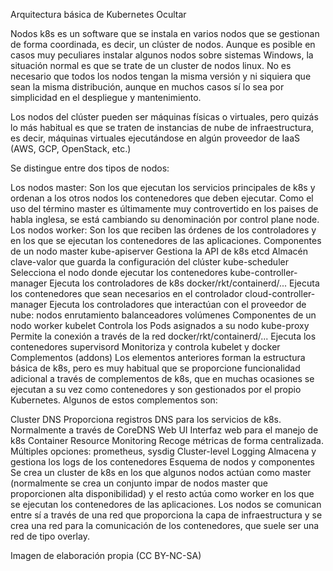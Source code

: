 Arquitectura básica de Kubernetes
Ocultar

Nodos
k8s es un software que se instala en varios nodos que se gestionan de forma coordinada, es decir, un clúster de nodos. Aunque es posible en casos muy peculiares instalar algunos nodos sobre sistemas Windows, la situación normal es que se trate de un cluster de nodos linux. No es necesario que todos los nodos tengan la misma versión y ni siquiera que sean la misma distribución, aunque en muchos casos sí lo sea por simplicidad en el despliegue y mantenimiento.

Los nodos del clúster pueden ser máquinas físicas o virtuales, pero quizás lo más habitual es que se traten de instancias de nube de infraestructura, es decir, máquinas virtuales ejecutándose en algún proveedor de IaaS (AWS, GCP, OpenStack, etc.)

Se distingue entre dos tipos de nodos:

Los nodos master: Son los que ejecutan los servicios principales de k8s y ordenan a los otros nodos los contenedores que deben ejecutar. Como el uso del término master es últimamente muy controvertido en los paises de habla inglesa, se está cambiando su denominación por control plane node.
Los nodos worker: Son los que reciben las órdenes de los controladores y en los que se ejecutan los contenedores de las aplicaciones.
Componentes de un nodo master
kube-apiserver Gestiona la API de k8s
etcd Almacén clave-valor que guarda la configuración del clúster
kube-scheduler Selecciona el nodo donde ejecutar los contenedores
kube-controller-manager Ejecuta los controladores de k8s
docker/rkt/containerd/... Ejecuta los contenedores que sean necesarios en el controlador
cloud-controller-manager Ejecuta los controladores que interactúan con el proveedor de nube:
nodos
enrutamiento
balanceadores
volúmenes
Componentes de un nodo worker
kubelet Controla los Pods asignados a su nodo
kube-proxy Permite la conexión a través de la red
docker/rkt/containerd/... Ejecuta los contenedores
supervisord Monitoriza y controla kubelet y docker
Complementos (addons)
Los elementos anteriores forman la estructura básica de k8s, pero es muy habitual que se proporcione funcionalidad adicional a través de complementos de k8s, que en muchas ocasiones se ejecutan a su vez como contenedores y son gestionados por el propio Kubernetes. Algunos de estos complementos son:

Cluster DNS Proporciona registros DNS para los servicios de k8s. Normalmente a través de CoreDNS
Web UI Interfaz web para el manejo de k8s
Container Resource Monitoring Recoge métricas de forma centralizada. Múltiples opciones: prometheus, sysdig
Cluster-level Logging Almacena y gestiona los logs de los contenedores
Esquema de nodos y componentes
Se crea un cluster de k8s en los que algunos nodos actúan como master (normalmente se crea un conjunto impar de nodos master que proporcionen alta disponibilidad) y el resto actúa como worker en los que se ejecutan los contenedores de las aplicaciones. Los nodos se comunican entre sí a través de una red que proporciona la capa de infraestructura y se crea una red para la comunicación de los contenedores, que suele ser una red de tipo overlay.

Imagen de elaboración propia (CC BY-NC-SA)
